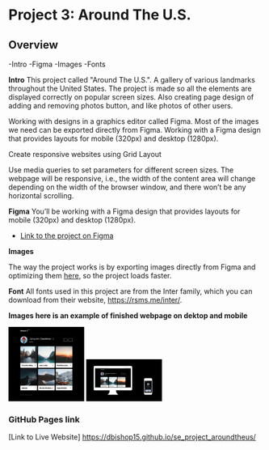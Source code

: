 # Project 3: Around The U.S.

## Overview

-Intro
-Figma
-Images
-Fonts

**Intro**
This project called "Around The U.S.". A gallery of various landmarks throughout the United States. The project is made so all the elements are displayed correctly on popular screen sizes. Also creating page design of adding and removing photos button, and like photos of other users.

Working with designs in a graphics editor called Figma. Most of the images we need can be exported directly from Figma. Working with a Figma design that provides layouts for mobile (320px) and desktop (1280px).

Create responsive websites using Grid Layout

Use media queries to set parameters for different screen sizes. The webpage will be responsive, i.e., the width of the content area will change depending on the width of the browser window, and there won’t be any horizontal scrolling.

**Figma**
You’ll be working with a Figma design that provides layouts for mobile (320px) and desktop (1280px).

- [Link to the project on Figma](https://www.figma.com/file/ii4xxsJ0ghevUOcssTlHZv/Sprint-3%3A-Around-the-US?node-id=0%3A1)

**Images**

The way the project works is by exporting images directly from Figma and optimizing them [here](https://tinypng.com/), so the project loads faster.

**Font**
All fonts used in this project are from the Inter family, which you can download from their website, https://rsms.me/inter/.

**Images here is an example of finished webpage on dektop and mobile**

<img
  src="/images/screen320px.png"
  alt="finshed webpage on desktop and mobile.png"
  style="display: inline-block; margin: 0 auto; max-width: 150px">
<img
  src="/images/finshed webpage on desktop and mobile.png"
  alt="finshed webpage on desktop and mobile.png"
  style="display: inline-block; margin: 0 auto; max-width: 150px">

### GitHub Pages link

[Link to Live Website] https://dbishop15.github.io/se_project_aroundtheus/

